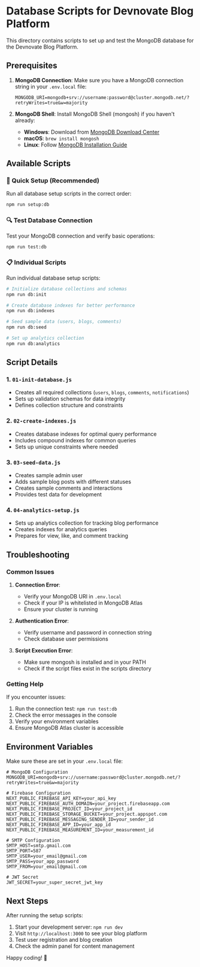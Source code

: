 # Database Scripts for Devnovate Blog Platform

This directory contains scripts to set up and test the MongoDB database for the Devnovate Blog Platform.

## Prerequisites

1. **MongoDB Connection**: Make sure you have a MongoDB connection string in your `.env.local` file:
   ```env
   MONGODB_URI=mongodb+srv://username:password@cluster.mongodb.net/?retryWrites=true&w=majority
   ```

2. **MongoDB Shell**: Install MongoDB Shell (mongosh) if you haven't already:
   - **Windows**: Download from [MongoDB Download Center](https://www.mongodb.com/try/download/shell)
   - **macOS**: `brew install mongosh`
   - **Linux**: Follow [MongoDB Installation Guide](https://docs.mongodb.com/manual/installation/)

## Available Scripts

### 🚀 Quick Setup (Recommended)

Run all database setup scripts in the correct order:
```bash
npm run setup:db
```

### 🔍 Test Database Connection

Test your MongoDB connection and verify basic operations:
```bash
npm run test:db
```

### 📋 Individual Scripts

Run individual database setup scripts:

```bash
# Initialize database collections and schemas
npm run db:init

# Create database indexes for better performance
npm run db:indexes

# Seed sample data (users, blogs, comments)
npm run db:seed

# Set up analytics collection
npm run db:analytics
```

## Script Details

### 1. `01-init-database.js`
- Creates all required collections (`users`, `blogs`, `comments`, `notifications`)
- Sets up validation schemas for data integrity
- Defines collection structure and constraints

### 2. `02-create-indexes.js`
- Creates database indexes for optimal query performance
- Includes compound indexes for common queries
- Sets up unique constraints where needed

### 3. `03-seed-data.js`
- Creates sample admin user
- Adds sample blog posts with different statuses
- Creates sample comments and interactions
- Provides test data for development

### 4. `04-analytics-setup.js`
- Sets up analytics collection for tracking blog performance
- Creates indexes for analytics queries
- Prepares for view, like, and comment tracking

## Troubleshooting

### Common Issues

1. **Connection Error**: 
   - Verify your MongoDB URI in `.env.local`
   - Check if your IP is whitelisted in MongoDB Atlas
   - Ensure your cluster is running

2. **Authentication Error**:
   - Verify username and password in connection string
   - Check database user permissions

3. **Script Execution Error**:
   - Make sure mongosh is installed and in your PATH
   - Check if the script files exist in the scripts directory

### Getting Help

If you encounter issues:

1. Run the connection test: `npm run test:db`
2. Check the error messages in the console
3. Verify your environment variables
4. Ensure MongoDB Atlas cluster is accessible

## Environment Variables

Make sure these are set in your `.env.local` file:

```env
# MongoDB Configuration
MONGODB_URI=mongodb+srv://username:password@cluster.mongodb.net/?retryWrites=true&w=majority

# Firebase Configuration
NEXT_PUBLIC_FIREBASE_API_KEY=your_api_key
NEXT_PUBLIC_FIREBASE_AUTH_DOMAIN=your_project.firebaseapp.com
NEXT_PUBLIC_FIREBASE_PROJECT_ID=your_project_id
NEXT_PUBLIC_FIREBASE_STORAGE_BUCKET=your_project.appspot.com
NEXT_PUBLIC_FIREBASE_MESSAGING_SENDER_ID=your_sender_id
NEXT_PUBLIC_FIREBASE_APP_ID=your_app_id
NEXT_PUBLIC_FIREBASE_MEASUREMENT_ID=your_measurement_id

# SMTP Configuration
SMTP_HOST=smtp.gmail.com
SMTP_PORT=587
SMTP_USER=your_email@gmail.com
SMTP_PASS=your_app_password
SMTP_FROM=your_email@gmail.com

# JWT Secret
JWT_SECRET=your_super_secret_jwt_key
```

## Next Steps

After running the setup scripts:

1. Start your development server: `npm run dev`
2. Visit `http://localhost:3000` to see your blog platform
3. Test user registration and blog creation
4. Check the admin panel for content management

Happy coding! 🎉
